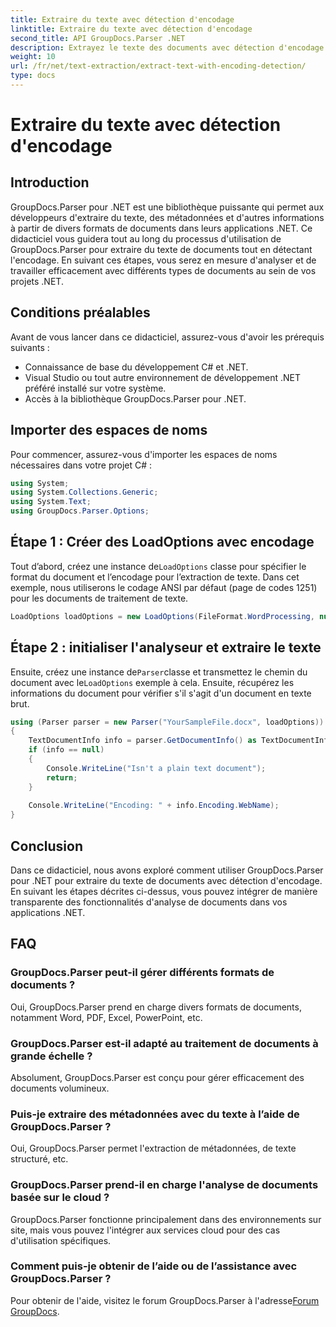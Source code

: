```yaml
---
title: Extraire du texte avec détection d'encodage
linktitle: Extraire du texte avec détection d'encodage
second_title: API GroupDocs.Parser .NET
description: Extrayez le texte des documents avec détection d'encodage à l'aide de GroupDocs.Parser pour .NET. Analysez efficacement différents formats dans vos applications .NET.
weight: 10
url: /fr/net/text-extraction/extract-text-with-encoding-detection/
type: docs
---
```

# Extraire du texte avec détection d'encodage

## Introduction
GroupDocs.Parser pour .NET est une bibliothèque puissante qui permet aux développeurs d'extraire du texte, des métadonnées et d'autres informations à partir de divers formats de documents dans leurs applications .NET. Ce didacticiel vous guidera tout au long du processus d'utilisation de GroupDocs.Parser pour extraire du texte de documents tout en détectant l'encodage. En suivant ces étapes, vous serez en mesure d'analyser et de travailler efficacement avec différents types de documents au sein de vos projets .NET.
## Conditions préalables
Avant de vous lancer dans ce didacticiel, assurez-vous d'avoir les prérequis suivants :
- Connaissance de base du développement C# et .NET.
- Visual Studio ou tout autre environnement de développement .NET préféré installé sur votre système.
- Accès à la bibliothèque GroupDocs.Parser pour .NET.

## Importer des espaces de noms
Pour commencer, assurez-vous d'importer les espaces de noms nécessaires dans votre projet C# :
```csharp
using System;
using System.Collections.Generic;
using System.Text;
using GroupDocs.Parser.Options;
```
## Étape 1 : Créer des LoadOptions avec encodage
 Tout d’abord, créez une instance de`LoadOptions` classe pour spécifier le format du document et l’encodage pour l’extraction de texte. Dans cet exemple, nous utiliserons le codage ANSI par défaut (page de codes 1251) pour les documents de traitement de texte.
```csharp
LoadOptions loadOptions = new LoadOptions(FileFormat.WordProcessing, null, null, Encoding.GetEncoding(1251));
```
## Étape 2 : initialiser l'analyseur et extraire le texte
 Ensuite, créez une instance de`Parser`classe et transmettez le chemin du document avec le`LoadOptions` exemple à cela. Ensuite, récupérez les informations du document pour vérifier s'il s'agit d'un document en texte brut.
```csharp
using (Parser parser = new Parser("YourSampleFile.docx", loadOptions))
{
    TextDocumentInfo info = parser.GetDocumentInfo() as TextDocumentInfo;
    if (info == null)
    {
        Console.WriteLine("Isn't a plain text document");
        return;
    }
    
    Console.WriteLine("Encoding: " + info.Encoding.WebName);
}
```

## Conclusion
Dans ce didacticiel, nous avons exploré comment utiliser GroupDocs.Parser pour .NET pour extraire du texte de documents avec détection d'encodage. En suivant les étapes décrites ci-dessus, vous pouvez intégrer de manière transparente des fonctionnalités d'analyse de documents dans vos applications .NET.

## FAQ
### GroupDocs.Parser peut-il gérer différents formats de documents ?
Oui, GroupDocs.Parser prend en charge divers formats de documents, notamment Word, PDF, Excel, PowerPoint, etc.
### GroupDocs.Parser est-il adapté au traitement de documents à grande échelle ?
Absolument, GroupDocs.Parser est conçu pour gérer efficacement des documents volumineux.
### Puis-je extraire des métadonnées avec du texte à l’aide de GroupDocs.Parser ?
Oui, GroupDocs.Parser permet l'extraction de métadonnées, de texte structuré, etc.
### GroupDocs.Parser prend-il en charge l'analyse de documents basée sur le cloud ?
GroupDocs.Parser fonctionne principalement dans des environnements sur site, mais vous pouvez l'intégrer aux services cloud pour des cas d'utilisation spécifiques.
### Comment puis-je obtenir de l’aide ou de l’assistance avec GroupDocs.Parser ?
Pour obtenir de l'aide, visitez le forum GroupDocs.Parser à l'adresse[Forum GroupDocs](https://forum.groupdocs.com/c/parser/17).